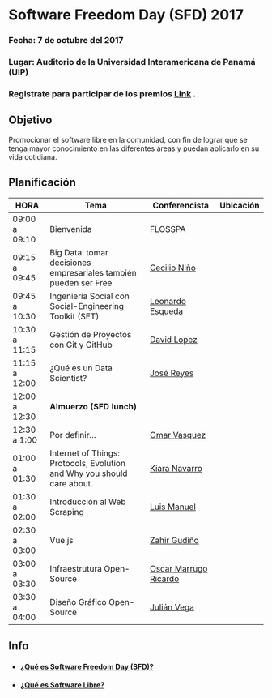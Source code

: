# Software Freedom Day (SFD)  2017

### Fecha:  7 de octubre del 2017
### Lugar: Auditorio de la Universidad Interamericana de Panamá (UIP)

### Registrate para participar de los premios [Link](https://www.eventbrite.com/e/software-freedom-day-tickets-38042449992)  .


## Objetivo
Promocionar el software libre en la comunidad, 
con fin de lograr que se tenga mayor conocimiento en las 
diferentes áreas y puedan aplicarlo en su vida cotidiana.



## Planificación

|     HORA      |                                Tema                                  |  Conferencista | Ubicación|
|---------------|----------------------------------------------------------------------|----------------|----------|
| 09:00 a 09:10 | Bienvenida                                                           | FLOSSPA        |          |
| 09:15 a 09:45 | Big Data: tomar decisiones empresariales también pueden ser Free | [Cecilio Niño](https://pa.linkedin.com/in/cecilio-niño-aa778a39) ||
| 09:45 a 10:30 | Ingeniería Social con Social-Engineering Toolkit (SET) | [Leonardo Esqueda](https://github.com/ShaoranD3) ||
| 10:30 a 11:15 | Gestión de Proyectos con Git y GitHub| [David Lopez](https://twitter.com/David25LO?lang=es) ||
| 11:15 a 12:00 | ¿Qué es un Data Scientist? | [José Reyes](https://github.com/yosef7/) ||
| 12:00 a 12:30 | __Almuerzo (SFD lunch)__ |||
| 12:30 a 1:00  | Por definir... | [Omar Vasquez](https://mozillians.org/es/u/omar.vasquezlima/) ||
| 01:00 a 01:30 | Internet of Things: Protocols, Evolution and Why you should care about. | [Kiara Navarro](https://www.kiaranavarro.com/)||
| 01:30 a 02:00 | Introducción al Web Scraping| [Luis Manuel](https://github.com/blackfile) ||
| 02:30 a 03:00 | Vue.js |[Zahir Gudiño](https://twitter.com/zgudino?lang=es)|| 
| 03:00 a 03:30 | Infraestrutura Open-Source | [Oscar Marrugo Ricardo](https://pa.linkedin.com/in/oscar-marrugo-ricardo-a558a573) ||
| 03:30 a 04:00 | Diseño Gráfico Open-Source | [Julián Vega](http://www.arpiasoftware.com/)||

## Info 
- #### [¿Qué es Software Freedom Day (SFD)?](/info/whatSFD.md)
- #### [¿Qué es Software Libre?](/info/whatis.md)

